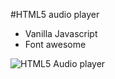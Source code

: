 #HTML5 audio player

- Vanilla Javascript
- Font awesome

![HTML5 Audio player](https://s1.postimg.org/h3ywetk9r/html5-audio-player.jpg)

